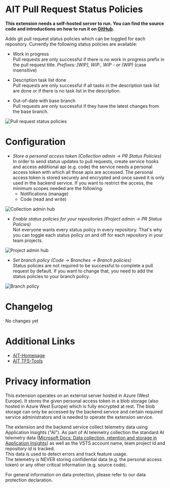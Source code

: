 # AIT Pull Request Status Policies

**This extension needs a self-hosted server to run. You can find the source code and introductions on how to run it on [GitHub](https://github.com/AITGmbH/vstspullrequeststatuspolicies).**

Adds git pull request status policies which can be toggled for each repository. Currently the following status policies are available:

* Work in progress  
  Pull requests are only successful if there is no work in progress prefix in the pull request title.
  _Prefixes: \[WIP\], WIP:, WIP - or (WIP)_ (case insensitive)
  
* Description task list done  
  Pull requests are only successful if all tasks in the description task list are done or if there is no task list in the description.

* Out-of-date with base branch   
  Pull requests are only successful if they have the latest changes from the base branch.

![Pull request status policies](static/images/pull-request.png)

# Configuration

* _Store a personal access token (Collection admin -> PR Status Policies)_  
  In order to send status updates to pull requests, create service hooks and access additional api (e.g. code) the service needs a personal access token with which all those apis are accessed. The personal access token is stored securely and encrypted and once saved it is only used in the backend service. If you want to restrict the access, the minimum scopes needed are the following:
  * Notifications (manage)
  * Code (read and write)

![Collection admin hub](static/images/collection-admin.png)

* _Enable status policies for your repositories (Project admin -> PR Status Policies)_  
  Not everyone wants every status policy in every repository. That's why you can toggle each status policy on and off for each repository in your team projects.

![Project admin hub](static/images/project-admin.png)

* _Set branch policy (Code -> Branches -> Branch policies)_  
  Status policies are not required to be successful to complete a pull request by default. If you want to change that, you need to add the status policies to your branch policy.

![Branch policy](static/images/branch-policy.png)

# Changelog

No changes yet

# Additional Links

* [AIT-Homepage](http://www.aitgmbh.de/)
* [AIT TFS-Tools](http://www.aitgmbh.de/downloads/team-foundation-server-tools.html)

# Privacy information

This extension operates on an external server hosted in Azure (West Europe). It stores the given personal access token in a blob storage (also hosted in Azure West Europe) which is fully encrypted at rest. The blob storage can only be accessed by the backend service and certain required service administrators and is needed to operate the extension service.

The extension and the backend service collect telemetry data using Application Insights ("AI"). As part of AI telemetry collection the standard AI telemetry data ([Microsoft Docs: Data collection, retention and storage in Application Insights](https://docs.microsoft.com/en-us/azure/application-insights/app-insights-data-retention-privacy)) as well as the VSTS account name, team project id and repository id is tracked.  
This data is used to detect errors and track feature usage.  
The telemetry is NEVER storing confidential data (e.g. the personal access token) or any other critical information (e.g. source code).

For general information on data protection, please refer to our data protection declaration.
